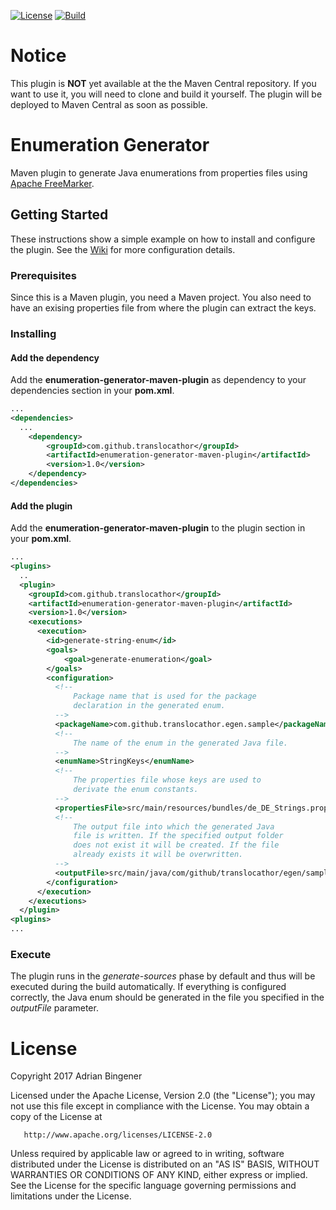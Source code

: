 [![License](https://img.shields.io/badge/License-Apache%202.0-blue.svg)](https://opensource.org/licenses/Apache-2.0)
[![Build](https://travis-ci.org/translocathor/enumeration-generator.svg?branch=master)](https://travis-ci.org/translocathor/enumeration-generator)

# Notice
This plugin is **NOT** yet available at the the Maven Central repository. If you want to use it, you will need to clone and build it yourself. The plugin will be deployed to  Maven Central as soon as possible.
  
# Enumeration Generator
Maven plugin to generate Java enumerations from properties files using [Apache FreeMarker](http://freemarker.org/).

## Getting Started
These instructions show a simple example on how to install and configure the plugin. See the [Wiki](https://github.com/translocathor/enumeration-generator/wiki) for more configuration details.

### Prerequisites
Since this is a Maven plugin, you need a Maven project. You also need to have an exising properties file from where the plugin can extract the keys.

### Installing
#### Add the dependency
Add the **enumeration-generator-maven-plugin** as dependency to your dependencies section in your **pom.xml**.
```xml
...
<dependencies>
  ...
    <dependency>
        <groupId>com.github.translocathor</groupId>
        <artifactId>enumeration-generator-maven-plugin</artifactId>
        <version>1.0</version>
    </dependency>
</dependencies>
```
#### Add the plugin
Add the **enumeration-generator-maven-plugin** to the plugin section in your **pom.xml**.
```xml
...
<plugins>
  ..
  <plugin>
    <groupId>com.github.translocathor</groupId>
    <artifactId>enumeration-generator-maven-plugin</artifactId>
    <version>1.0</version>
    <executions>
      <execution>
        <id>generate-string-enum</id>
        <goals>
            <goal>generate-enumeration</goal>
        </goals>
        <configuration>
          <!--
              Package name that is used for the package
              declaration in the generated enum.
          -->
          <packageName>com.github.translocathor.egen.sample</packageName>
          <!--
              The name of the enum in the generated Java file.
          -->
          <enumName>StringKeys</enumName>
          <!--
              The properties file whose keys are used to
              derivate the enum constants.
          -->
          <propertiesFile>src/main/resources/bundles/de_DE_Strings.properties</propertiesFile>
          <!--
              The output file into which the generated Java
              file is written. If the specified output folder
              does not exist it will be created. If the file
              already exists it will be overwritten.
          -->
          <outputFile>src/main/java/com/github/translocathor/egen/sample/StringKeys.java</outputFile>
        </configuration>
      </execution>
    </executions>
  </plugin>
<plugins>
...
```
### Execute
The plugin runs in the _generate-sources_ phase by default and thus will be executed during the build automatically. If everything is configured correctly, the Java enum should be generated in the file you specified in the *outputFile* parameter.

License
=======
Copyright 2017 Adrian Bingener

   Licensed under the Apache License, Version 2.0 (the "License");
   you may not use this file except in compliance with the License.
   You may obtain a copy of the License at

       http://www.apache.org/licenses/LICENSE-2.0

   Unless required by applicable law or agreed to in writing, software
   distributed under the License is distributed on an "AS IS" BASIS,
   WITHOUT WARRANTIES OR CONDITIONS OF ANY KIND, either express or implied.
   See the License for the specific language governing permissions and
   limitations under the License.
